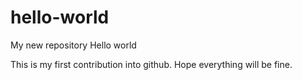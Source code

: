 # hello-world
My new repository
Hello world

This is my first contribution into github. Hope everything will be fine. 
